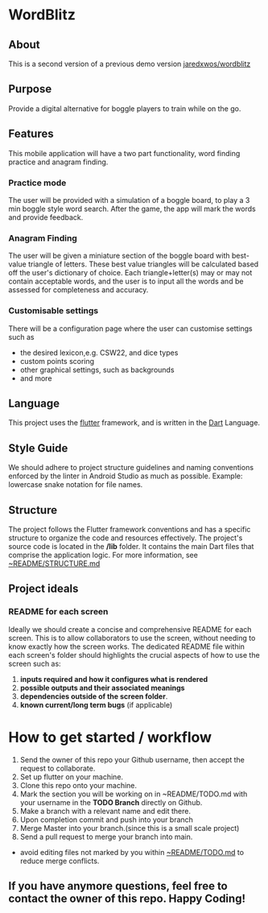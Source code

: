 # WordBlitz

## About 
This is a second version of a previous demo version [jaredxwos/wordblitz](https://github.com/JaredXwos/WordBlitz)

## Purpose
Provide a digital alternative for boggle players to train while on the go.

## Features
This mobile application will have a two part functionality, word finding practice and anagram finding.

### Practice mode
The user will be provided with a simulation of a boggle board, to play a 3 min boggle style word search.
After the game, the app will mark the words and provide feedback.

### Anagram Finding
The user will be given a miniature section of the boggle board with best-value triangle of letters.
These best value triangles will be calculated based off the user's dictionary of choice.
Each triangle+letter(s) may or may not contain acceptable words, and the user is to input all the words and be assessed for completeness and accuracy.

### Customisable settings
There will be a configuration page where the user can customise settings such as
- the desired lexicon,e.g. CSW22, and dice types
- custom points scoring
- other graphical settings, such as backgrounds
- and more

## Language
This project uses the [flutter](https://flutter.dev/) framework, and is written in the [Dart](https://dart.dev/) Language.

## Style Guide
We should adhere to project structure guidelines and naming conventions enforced by the linter in Android Studio as much as possible.
Example: lowercase snake notation for file names.

## Structure
The project follows the Flutter framework conventions and has a specific structure to organize the code and resources effectively.
The project's source code is located in the **/lib** folder. It contains the main Dart files that comprise the application logic.
For more information, see [~README/STRUCTURE.md](https://github.com/brofegroy/WordBlitz/blob/master/~README/STRUCTURE.md#structure)

## Project ideals

### README for each screen
Ideally we should create a concise and comprehensive README for each screen.
This is to allow collaborators to use the screen, without needing to know exactly how the screen works.
The dedicated README file within each screen's folder should highlights the crucial aspects of how to use the screen such as:
1. **inputs required and how it configures what is rendered**
2. **possible outputs and their associated meanings**
3. **dependencies outside of the screen folder**.
4. **known current/long term bugs** (if applicable)

# How to get started / workflow
1. Send the owner of this repo your Github username, then accept the request to collaborate.
2. Set up flutter on your machine.
3. Clone this repo onto your machine.
4. Mark the section you will be working on in ~README/TODO.md with your username in the **TODO Branch** directly on Github.
5. Make a branch with a relevant name and edit there.
6. Upon completion commit and push into your branch
7. Merge Master into your branch.(since this is a small scale project)
8. Send a pull request to merge your branch into main.

- avoid editing files not marked by you within [~README/TODO.md](https://github.com/brofegroy/WordBlitz/blob/TODO/~README/TODO.md#currently-editing) to reduce merge conflicts.

## If you have anymore questions, feel free to contact the owner of this repo. Happy Coding!